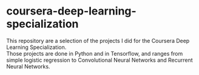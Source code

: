 # coursera-deep-learning-specialization
This repository are a selection of the projects I did for the Coursera Deep Learning Specialization.   
Those projects are done in Python and in Tensorflow, and ranges from simple logistic regression to Convolutional Neural Networks and Recurrent Neural Networks.  
